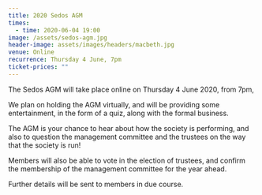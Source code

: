 ```yaml
---
title: 2020 Sedos AGM
times:
  - time: 2020-06-04 19:00
image: /assets/sedos-agm.jpg
header-image: assets/images/headers/macbeth.jpg
venue: Online
recurrence: Thursday 4 June, 7pm
ticket-prices: ""
---
```

The Sedos AGM will take place online on Thursday 4 June 2020, from 7pm,

We plan on holding the AGM virtually, and will be providing some entertainment, in the form of a quiz, along with the formal business.

The AGM is your chance to hear about how the society is performing, and also to question the management committee and the trustees on the way that the society is run!

Members will also be able to vote in the election of trustees, and confirm the membership of the management committee for the year ahead.

Further details will be sent to members in due course.
